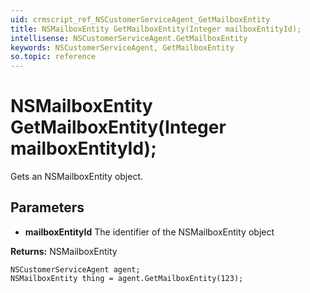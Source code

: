 ```yaml
---
uid: crmscript_ref_NSCustomerServiceAgent_GetMailboxEntity
title: NSMailboxEntity GetMailboxEntity(Integer mailboxEntityId);
intellisense: NSCustomerServiceAgent.GetMailboxEntity
keywords: NSCustomerServiceAgent, GetMailboxEntity
so.topic: reference
---
```


# NSMailboxEntity GetMailboxEntity(Integer mailboxEntityId);

Gets an NSMailboxEntity object.

## Parameters

* **mailboxEntityId** The identifier of the NSMailboxEntity object

**Returns:** NSMailboxEntity

```crmscript
NSCustomerServiceAgent agent;
NSMailboxEntity thing = agent.GetMailboxEntity(123);
```

